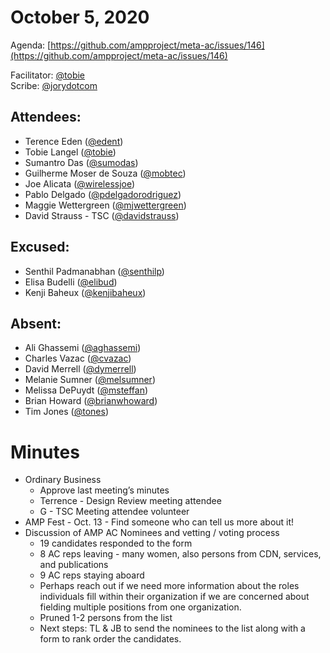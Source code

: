 # October 5, 2020

Agenda: [https://github.com/ampproject/meta-ac/issues/146](https://github.com/ampproject/meta-ac/issues/146)

Facilitator: [@tobie][tobie]  
Scribe: [@jorydotcom][jorydotcom]

## Attendees:

*   Terence Eden ([@edent][edent])
*   Tobie Langel ([@tobie][tobie])
*   Sumantro Das ([@sumodas][sumodas])
*   Guilherme Moser de Souza ([@mobtec][mobtec])
*   Joe Alicata ([@wirelessjoe][wirelessjoe])
*   Pablo Delgado ([@pdelgadorodriguez][pdelgadorodriguez])
*   Maggie Wettergreen ([@mjwettergreen][mjwettergreen])
*   David Strauss - TSC ([@davidstrauss][davidstrauss])

## **Excused:**

*   Senthil Padmanabhan ([@senthilp][senthilp])
*   Elisa Budelli ([@elibud][elibud])
*   Kenji Baheux ([@kenjibaheux][kenjibaheux])

## **Absent:**

*   Ali Ghassemi ([@aghassemi][aghassemi])
*   Charles Vazac ([@cvazac][cvazac])
*   David Merrell ([@dymerrell][dymerrell])
*   Melanie Sumner ([@melsumner][melsumner])
*   Melissa DePuydt ([@msteffan][msteffan])
*   Brian Howard ([@brianwhoward][brianwhoward])
*   Tim Jones ([@tones][tones])

# **Minutes**

*   Ordinary Business
    *   Approve last meeting’s minutes
    *   Terrence - Design Review meeting attendee
    *   G - TSC Meeting attendee volunteer
*   AMP Fest - Oct. 13 - Find someone who can tell us more about it!
*   Discussion of AMP AC Nominees and vetting / voting process
    *   19 candidates responded to the form
    *   8 AC reps leaving - many women, also persons from CDN, services, and publications
    *   9 AC reps staying aboard
    *   Perhaps reach out if we need more information about the roles individuals fill within their organization if we are concerned about fielding multiple positions from one organization.
    *   Pruned 1-2 persons from the list
    *   Next steps: TL & JB to send the nominees to the list along with a form to rank order the candidates.

[tobie]: https://github.com/tobie
[wirelessjoe]: https://github.com/wirelessjoe
[cvazac]: https://github.com/cvazac
[mobtec]: https://github.com/mobtec
[levidurfee]: https://github.com/levidurfee
[sumodas]: https://github.com/sumodas
[edent]: https://github.com/edent
[senthilp]: https://github.com/senthilp
[tones]: https://github.com/tones
[kenjibaheux]: https://github.com/kenjibaheux
[elibud]: https://github.com/elibud
[pdelgadorodriguez]: https://github.com/pdelgadorodriguez
[dymerrell]: https://github.com/dymerrell
[mjwettergreen]: https://github.com/mjwettergreen
[melsumner]: https://github.com/melsumner
[msteffan]: https://github.com/msteffan
[TedShuter]: https://github.com/TedShuter
[aghassemi]: https://github.com/aghassemi
[jorydotcom]: https://github.com/jorydotcom
[brianwhoward]: https://github.com/brianwhoward
[nainar]: https://github.com/nainar
[DavidStrauss]: https://github.com/DavidStrauss
[cpapazian]: https://github.com/cpapazian
[dvoytenko]: https://github.com/dvoytenko
[rudygalfi]: https://github.com/rudygalfi
[KasianaMac]: https://github.com/KasianaMac
[jeffjose]: https://github.com/jeffjose
